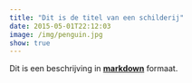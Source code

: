 ```yaml
---
title: "Dit is de titel van een schilderij"
date: 2015-05-01T22:12:03
image: /img/penguin.jpg
show: true
---
```


Dit is een beschrijving in **[markdown](https://github.com/adam-p/markdown-here/wiki/Markdown-Cheatsheet)** formaat.
